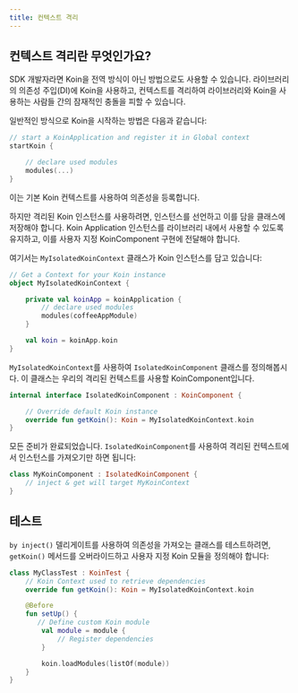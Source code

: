 ```yaml
---
title: 컨텍스트 격리
---
```


## 컨텍스트 격리란 무엇인가요?

SDK 개발자라면 Koin을 전역 방식이 아닌 방법으로도 사용할 수 있습니다. 라이브러리의 의존성 주입(DI)에 Koin을 사용하고, 컨텍스트를 격리하여 라이브러리와 Koin을 사용하는 사람들 간의 잠재적인 충돌을 피할 수 있습니다.

일반적인 방식으로 Koin을 시작하는 방법은 다음과 같습니다:

```kotlin
// start a KoinApplication and register it in Global context
startKoin {

    // declare used modules
    modules(...)
}
```

이는 기본 Koin 컨텍스트를 사용하여 의존성을 등록합니다.

하지만 격리된 Koin 인스턴스를 사용하려면, 인스턴스를 선언하고 이를 담을 클래스에 저장해야 합니다. Koin Application 인스턴스를 라이브러리 내에서 사용할 수 있도록 유지하고, 이를 사용자 지정 KoinComponent 구현에 전달해야 합니다.

여기서는 `MyIsolatedKoinContext` 클래스가 Koin 인스턴스를 담고 있습니다:

```kotlin
// Get a Context for your Koin instance
object MyIsolatedKoinContext {

    private val koinApp = koinApplication {
        // declare used modules
        modules(coffeeAppModule)
    }

    val koin = koinApp.koin 
}
```

`MyIsolatedKoinContext`를 사용하여 `IsolatedKoinComponent` 클래스를 정의해봅시다. 이 클래스는 우리의 격리된 컨텍스트를 사용할 KoinComponent입니다.

```kotlin
internal interface IsolatedKoinComponent : KoinComponent {

    // Override default Koin instance
    override fun getKoin(): Koin = MyIsolatedKoinContext.koin
}
```

모든 준비가 완료되었습니다. `IsolatedKoinComponent`를 사용하여 격리된 컨텍스트에서 인스턴스를 가져오기만 하면 됩니다:

```kotlin
class MyKoinComponent : IsolatedKoinComponent {
    // inject & get will target MyKoinContext
}
```

## 테스트

`by inject()` 델리게이트를 사용하여 의존성을 가져오는 클래스를 테스트하려면, `getKoin()` 메서드를 오버라이드하고 사용자 지정 Koin 모듈을 정의해야 합니다:

```kotlin
class MyClassTest : KoinTest {
    // Koin Context used to retrieve dependencies
    override fun getKoin(): Koin = MyIsolatedKoinContext.koin

    @Before
    fun setUp() {
       // Define custom Koin module
        val module = module {
            // Register dependencies
        }

        koin.loadModules(listOf(module))
    }
}